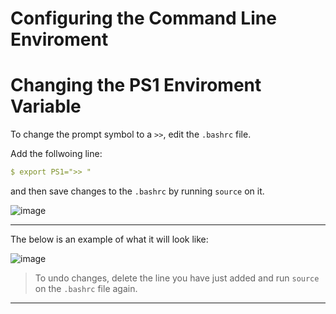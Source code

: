 # Configuring the Command Line Enviroment

# Changing the PS1 Enviroment Variable 

To change the prompt symbol to a `>>`, edit the `.bashrc` file. 

Add the follwoing line:

```yaml
$ export PS1=">> "
```

and then save changes to the `.bashrc` by running `source` on it.

![image](https://user-images.githubusercontent.com/107522496/204241827-1ac0fdbd-bef4-4223-945f-0f30ac5a9846.png)

---

The below is an example of what it will look like:

![image](https://user-images.githubusercontent.com/107522496/204242023-f773ef48-970f-4aaa-9078-3a5efadaf31c.png)

> To undo changes, delete the line you have just added and run `source` on the `.bashrc` file again.


---




